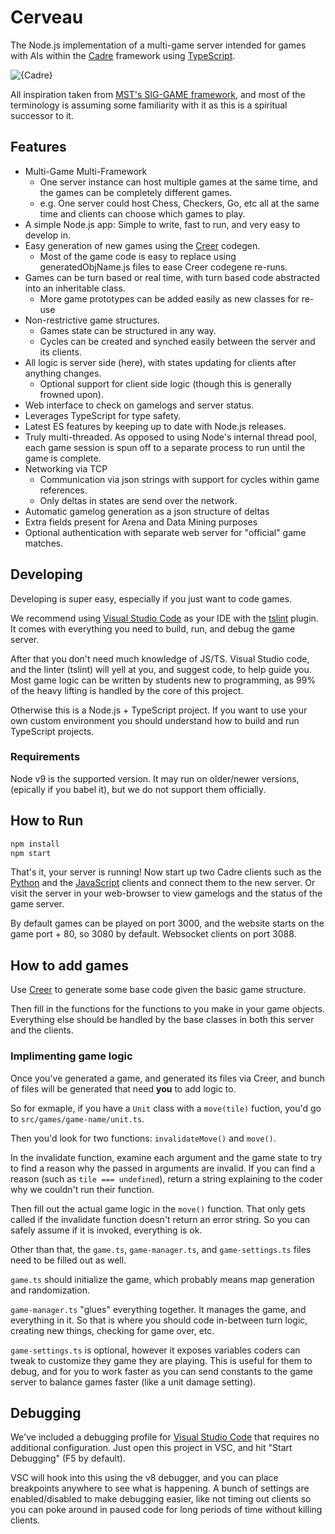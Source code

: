 # Cerveau

The Node.js implementation of a multi-game server intended for games with
AIs within the [Cadre][cadre] framework using [TypeScript][ts].

![{Cadre}](http://i.imgur.com/17wwI3f.png)

All inspiration taken from [MST's SIG-GAME framework][siggame],
and most of the terminology is assuming some familiarity with it as this is a
spiritual successor to it.

## Features

* Multi-Game Multi-Framework
  * One server instance can host multiple games at the same time,
    and the games can be completely different games.
  * e.g. One server could host Chess, Checkers, Go, etc all at the same time
    and clients can choose which games to play.
* A simple Node.js app: Simple to write, fast to run, and very easy to
  develop in.
* Easy generation of new games using the [Creer][creer] codegen.
  * Most of the game code is easy to replace using generatedObjName.js files to
    ease Creer codegene re-runs.
* Games can be turn based or real time, with turn based code abstracted into an
  inheritable class.
  * More game prototypes can be added easily as new classes for re-use
* Non-restrictive game structures.
  * Games state can be structured in any way.
  * Cycles can be created and synched easily between the server and its
    clients.
* All logic is server side (here), with states updating for clients after
  anything changes.
  * Optional support for client side logic
    (though this is generally frowned upon).
* Web interface to check on gamelogs and server status.
* Leverages TypeScript for type safety.
* Latest ES features by keeping up to date with Node.js releases.
* Truly multi-threaded. As opposed to using Node's internal thread pool,
  each game session is spun off to a separate process to run until the game is
  complete.
* Networking via TCP
  * Communication via json strings with support for cycles within game
    references.
  * Only deltas in states are send over the network.
* Automatic gamelog generation as a json structure of deltas
* Extra fields present for Arena and Data Mining purposes
* Optional authentication with separate web server for "official" game matches.

## Developing

Developing is super easy, especially if you just want to code games.

We recommend using [Visual Studio Code][vsc] as your IDE with the
[tslint][tslint] plugin. It comes with everything you need to build, run, and
debug the game server.

After that you don't need much knowledge of JS/TS. Visual Studio code, and the
linter (tslint) will yell at you, and suggest code, to help guide you. Most
game logic can be written by students new to programming, as 99% of the
heavy lifting is handled by the core of this project.

Otherwise this is a Node.js + TypeScript project. If you want to use your own
custom environment you should understand how to build and run TypeScript
projects.

### Requirements

Node v9 is the supported version. It may run on older/newer versions,
(epically if you babel it), but we do not support them officially.

## How to Run

``` bash
npm install
npm start
```

That's it, your server is running! Now start up two Cadre clients such as the
[Python][joueur.py] and the [JavaScript][joueur.js] clients and connect them to
the new server. Or visit the server in your web-browser to view gamelogs and
the status of the game server.

By default games can be played on port 3000, and the website starts on the game
port + 80, so 3080 by default. Websocket clients on port 3088.

## How to add games

Use [Creer][creer] to generate some base code given the basic game structure.

Then fill in the functions for the functions to you make in your game objects.
Everything else should be handled by the base classes in both this server and
the clients.

### Implimenting game logic

Once you've generated a game, and generated its files via Creer, and bunch of
files will be generated that need **you** to add logic to.

So for exmaple, if you have a `Unit` class with a `move(tile)` fuction, you'd
go to `src/games/game-name/unit.ts`.

Then you'd look for two functions: `invalidateMove()` and `move()`.

In the invalidate function, examine each argument and the game state to try
to find a reason why the passed in arguments are invalid. If you can find a
reason (such as `tile === undefined`), return a string explaining to the
coder why we couldn't run their function.

Then fill out the actual game logic in the `move()` function. That only gets
called if the invalidate function doesn't return an error string. So you can
safely assume if it is invoked, everything is ok.

Other than that, the `game.ts`, `game-manager.ts`, and `game-settings.ts` files
need to be filled out as well.

`game.ts` should initialize the game, which probably means map generation
and randomization.

`game-manager.ts` "glues" everything together. It manages the game, and
everything in it. So that is where you should code in-between turn logic,
creating new things, checking for game over, etc.

`game-settings.ts` is optional, however it exposes variables coders can tweak
to customize they game they are playing. This is useful for them to debug,
and for you to work faster as you can send constants to the game server to
balance games faster (like a unit damage setting).

## Debugging

We've included a debugging profile for [Visual Studio Code][vsc] that
requires no additional configuration. Just open this project in VSC, and hit
"Start Debugging" (F5 by default).

VSC will hook into this using the v8 debugger, and you can place breakpoints
anywhere to see what is happening. A bunch of settings are enabled/disabled
to make debugging easier, like not timing out clients so you can poke around
in paused code for long periods of time without killing clients.

[vsc]: https://code.visualstudio.com/
[ts]: https://www.typescriptlang.org/
[tslint]: https://marketplace.visualstudio.com/items?itemName=eg2.tslint
[siggame]: https://github.com/siggame
[cadre]: https://github.com/siggame/Cadre
[creer]: https://github.com/siggame/Creer
[joueur.py]: https://github.com/siggame/Joueur.py
[joueur.js]: https://github.com/siggame/Joueur.js
